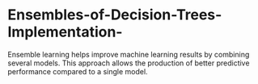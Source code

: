 # Ensembles-of-Decision-Trees-Implementation-
Ensemble learning helps improve machine learning results by combining several models. This approach allows the production of better predictive performance compared to a single model.
